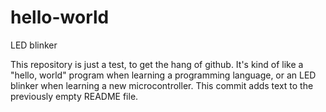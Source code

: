 # hello-world
LED blinker

This repository is just a test, to get the hang of github.  It's kind of like a "hello, world" program when learning a programming language, or an LED blinker when learning a new microcontroller.
This commit adds text to the previously empty README file.
